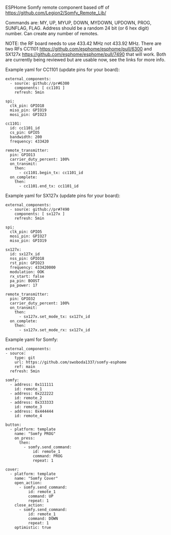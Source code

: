 ESPHome Somfy remote component based off of https://github.com/Legion2/Somfy_Remote_Lib/

Commands are: MY, UP, MYUP, DOWN, MYDOWN, UPDOWN, PROG, SUNFLAG, FLAG. Address should be a random 24 bit (or 6 hex digit) number. Can create any number of remotes.

NOTE: the RF board needs to use 433.42 MHz not 433.92 MHz. There are two RFs CC1101 https://github.com/esphome/esphome/pull/6300 and SX127x https://github.com/esphome/esphome/pull/7490 that will work. Both are currently being reviewed but are usable now, see the links for more info.

Example yaml for CC1101 (update pins for your board):

    external_components:
      - source: github://pr#6300
        components: [ cc1101 ]
        refresh: 5min

    spi:
      clk_pin: GPIO18
      miso_pin: GPIO19
      mosi_pin: GPIO23

    cc1101:
      id: cc1101_id
      cs_pin: GPIO5
      bandwidth: 200
      frequency: 433420

    remote_transmitter:
      pin: GPIO13
      carrier_duty_percent: 100%
      on_transmit:
        then:
          - cc1101.begin_tx: cc1101_id
      on_complete:
        then:
          - cc1101.end_tx: cc1101_id

Example yaml for SX127x (update pins for your board):

    external_components:
      - source: github://pr#7490
        components: [ sx127x ]
        refresh: 5min

    spi:
      clk_pin: GPIO5
      mosi_pin: GPIO27
      miso_pin: GPIO19

    sx127x:
      id: sx127x_id
      nss_pin: GPIO18
      rst_pin: GPIO23
      frequency: 433420000
      modulation: OOK
      rx_start: false
      pa_pin: BOOST
      pa_power: 17

    remote_transmitter:
      pin: GPIO32
      carrier_duty_percent: 100%
      on_transmit:
        then:
          - sx127x.set_mode_tx: sx127x_id
      on_complete:
        then:
          - sx127x.set_mode_rx: sx127x_id

Example yaml for Somfy:

    external_components:
    - source:
        type: git
        url: https://github.com/swoboda1337/somfy-esphome
        ref: main
      refresh: 5min

    somfy:
      - address: 0x111111
        id: remote_1
      - address: 0x222222
        id: remote_2
      - address: 0x333333
        id: remote_3
      - address: 0x444444
        id: remote_4

    button:
      - platform: template
        name: "Somfy PROG"
        on_press:
          then:
            - somfy.send_command:
                id: remote_1
                command: PROG
                repeat: 1

    cover:
      - platform: template
        name: "Somfy Cover"
        open_action:
          - somfy.send_command:
              id: remote_1
              command: UP
              repeat: 1
        close_action:
          - somfy.send_command:
              id: remote_1
              command: DOWN
              repeat: 1
        optimistic: true